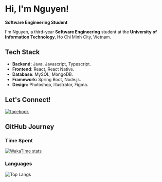 # Hi, I'm Nguyen!  

**Software Engineering Student**  

I'm Nguyen, a third-year **Software Engineering** student at the **University of Information Technology**, Ho Chi Minh City, Vietnam.  

## Tech Stack 
- **Backend:** Java, Javascript, Typescript. 
- **Frontend:** React, React Native.
- **Database:** MySQL, MongoDB.
- **Framework:** Spring Boot, Node.js. 
- **Design:** Photoshop, Illustrator, Figma.  

## Let's Connect!  
[![facebook](https://img.shields.io/badge/Facebook-1877F2?style=for-the-badge&logo=facebook&logoColor=white)](https://www.facebook.com/tran.nguyen.262468/)  

## GitHub Journey  

### Time Spent  
[![WakaTime stats](https://github-readme-stats.vercel.app/api/wakatime?username=NguyenIsHere&layout=compact&theme=dracula)](https://github.com/anuraghazra/github-readme-stats)  

### Languages  
![Top Langs](https://github-readme-stats.vercel.app/api/top-langs/?username=NguyenIsHere&layout=compact&theme=dracula&langs_count=8)  
